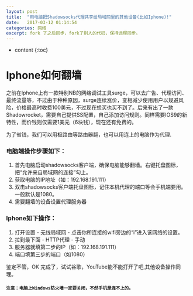 ```yaml
---
layout: post
title:  "用电脑把Shadowsocks代理共享给局域网里的其他设备(比如Iphone)!"
date:   2017-03-12 01:14:54
categories: 网络
excerpt: fork 了之后同步，fork了别人的代码，保持远程同步。
---
```


* content
{:toc}

# Iphone如何翻墙
之前在Iphone上有一款特别NB的网络调试工具surge，可以去广告、代理访问、最终流量等，不过由于种种原因，surge连续涨价，变相减少使用用户以规避风险，价格最高时收费100美元，不过现在想买也买不到了。后来有出了一款Shadowrocket，需要自己提供SS配置，自己添加访问规则。同样需要IOS9的新特性，而价钱则仅需要1美元（6块钱），现在还有免费的。

为了省钱，我们可以用极路由等路由器翻，也可以用连上的电脑作为代理.

### 电脑端操作步骤如下：

1. 首先电脑启动shadowsocks客户端，确保电脑能够翻墙。右键托盘图标，把“允许来自局域网的连接”勾上。
2. 获取电脑的IP地址（如：192.168.191.111） 
3. 双击shadowsocks客户端托盘图标，记住本机代理的端口等会手机端要用。一般默认是1080。
4. 需要翻墙的设备设置代理服务器

### Iphone如下操作：
 1. 打开设置 - 无线局域网 - 点击你所连接的wifi旁边的“i”进入该网络的设置。
 2. 拉到最下面 - HTTP代理 - 手动
 3. 服务器就填第二步的IP（如：192.168.191.111）
 4. 端口填第三步的端口（如1080）
 
 鉴定不管，OK 完成了，试试谷歌，YouTube能不能打开了吧,其他设备操作同理。

#### `注意：电脑上Windows防火墙一定要关闭，不然手机是连不上的。`
